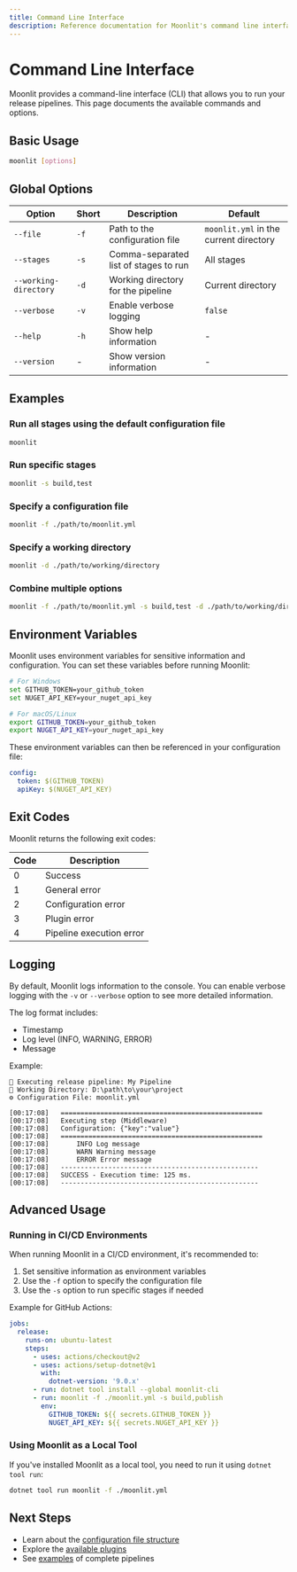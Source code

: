 ```yaml
---
title: Command Line Interface
description: Reference documentation for Moonlit's command line interface
---
```


# Command Line Interface

Moonlit provides a command-line interface (CLI) that allows you to run your release pipelines. This page documents the available commands and options.

## Basic Usage

```bash
moonlit [options]
```

## Global Options

| Option | Short | Description | Default |
|--------|-------|-------------|---------|
| `--file` | `-f` | Path to the configuration file | `moonlit.yml` in the current directory |
| `--stages` | `-s` | Comma-separated list of stages to run | All stages |
| `--working-directory` | `-d` | Working directory for the pipeline | Current directory |
| `--verbose` | `-v` | Enable verbose logging | `false` |
| `--help` | `-h` | Show help information | - |
| `--version` | - | Show version information | - |

## Examples

### Run all stages using the default configuration file

```bash
moonlit
```

### Run specific stages

```bash
moonlit -s build,test
```

### Specify a configuration file

```bash
moonlit -f ./path/to/moonlit.yml
```

### Specify a working directory

```bash
moonlit -d ./path/to/working/directory
```

### Combine multiple options

```bash
moonlit -f ./path/to/moonlit.yml -s build,test -d ./path/to/working/directory -v
```

## Environment Variables

Moonlit uses environment variables for sensitive information and configuration. You can set these variables before running Moonlit:

```bash
# For Windows
set GITHUB_TOKEN=your_github_token
set NUGET_API_KEY=your_nuget_api_key

# For macOS/Linux
export GITHUB_TOKEN=your_github_token
export NUGET_API_KEY=your_nuget_api_key
```

These environment variables can then be referenced in your configuration file:

```yaml
config:
  token: $(GITHUB_TOKEN)
  apiKey: $(NUGET_API_KEY)
```

## Exit Codes

Moonlit returns the following exit codes:

| Code | Description |
|------|-------------|
| 0 | Success |
| 1 | General error |
| 2 | Configuration error |
| 3 | Plugin error |
| 4 | Pipeline execution error |

## Logging

By default, Moonlit logs information to the console. You can enable verbose logging with the `-v` or `--verbose` option to see more detailed information.

The log format includes:
- Timestamp
- Log level (INFO, WARNING, ERROR)
- Message

Example:
```
🚀 Executing release pipeline: My Pipeline
📁 Working Directory: D:\path\to\your\project
⚙ Configuration File: moonlit.yml

[00:17:08]   ===================================================
[00:17:08]   Executing step (Middleware)
[00:17:08]   Configuration: {"key":"value"}
[00:17:08]   ===================================================
[00:17:08]       INFO Log message
[00:17:08]       WARN Warning message
[00:17:08]       ERROR Error message
[00:17:08]   --------------------------------------------------
[00:17:08]   SUCCESS - Execution time: 125 ms.
[00:17:08]   --------------------------------------------------
```

## Advanced Usage

### Running in CI/CD Environments

When running Moonlit in a CI/CD environment, it's recommended to:

1. Set sensitive information as environment variables
2. Use the `-f` option to specify the configuration file
3. Use the `-s` option to run specific stages if needed

Example for GitHub Actions:

```yaml
jobs:
  release:
    runs-on: ubuntu-latest
    steps:
      - uses: actions/checkout@v2
      - uses: actions/setup-dotnet@v1
        with:
          dotnet-version: '9.0.x'
      - run: dotnet tool install --global moonlit-cli
      - run: moonlit -f ./moonlit.yml -s build,publish
        env:
          GITHUB_TOKEN: ${{ secrets.GITHUB_TOKEN }}
          NUGET_API_KEY: ${{ secrets.NUGET_API_KEY }}
```

### Using Moonlit as a Local Tool

If you've installed Moonlit as a local tool, you need to run it using `dotnet tool run`:

```bash
dotnet tool run moonlit -f ./moonlit.yml
```

## Next Steps

- Learn about the [configuration file structure](./config-file.md)
- Explore the [available plugins](../plugins/)
- See [examples](../plugins/examples/nuget-release.md) of complete pipelines
